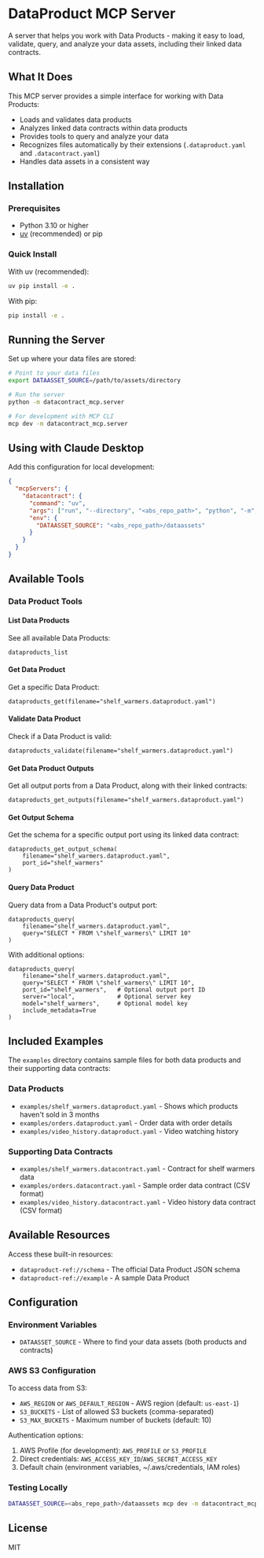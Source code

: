 # DataProduct MCP Server

A server that helps you work with Data Products - making it easy to load, validate, query, and analyze your data assets, including their linked data contracts.

## What It Does

This MCP server provides a simple interface for working with Data Products:

- Loads and validates data products
- Analyzes linked data contracts within data products
- Provides tools to query and analyze your data
- Recognizes files automatically by their extensions (`.dataproduct.yaml` and `.datacontract.yaml`)
- Handles data assets in a consistent way

## Installation

### Prerequisites

- Python 3.10 or higher
- [uv](https://astral.sh/uv) (recommended) or pip

### Quick Install

With uv (recommended):
```bash
uv pip install -e .
```

With pip:
```bash
pip install -e .
```

## Running the Server

Set up where your data files are stored:

```bash
# Point to your data files
export DATAASSET_SOURCE=/path/to/assets/directory

# Run the server
python -m datacontract_mcp.server

# For development with MCP CLI
mcp dev -m datacontract_mcp.server
```

## Using with Claude Desktop

Add this configuration for local development:

```json
{
  "mcpServers": {
    "datacontract": {
      "command": "uv",
      "args": ["run", "--directory", "<abs_repo_path>", "python", "-m", "datacontract_mcp.server"],
      "env": {
        "DATAASSET_SOURCE": "<abs_repo_path>/dataassets"
      }
    }
  }
}
```

## Available Tools

### Data Product Tools

#### List Data Products

See all available Data Products:

```
dataproducts_list
```

#### Get Data Product

Get a specific Data Product:

```
dataproducts_get(filename="shelf_warmers.dataproduct.yaml")
```

#### Validate Data Product

Check if a Data Product is valid:

```
dataproducts_validate(filename="shelf_warmers.dataproduct.yaml")
```

#### Get Data Product Outputs

Get all output ports from a Data Product, along with their linked contracts:

```
dataproducts_get_outputs(filename="shelf_warmers.dataproduct.yaml")
```

#### Get Output Schema

Get the schema for a specific output port using its linked data contract:

```
dataproducts_get_output_schema(
    filename="shelf_warmers.dataproduct.yaml",
    port_id="shelf_warmers"
)
```

#### Query Data Product

Query data from a Data Product's output port:

```
dataproducts_query(
    filename="shelf_warmers.dataproduct.yaml",
    query="SELECT * FROM \"shelf_warmers\" LIMIT 10"
)
```

With additional options:

```
dataproducts_query(
    filename="shelf_warmers.dataproduct.yaml", 
    query="SELECT * FROM \"shelf_warmers\" LIMIT 10",
    port_id="shelf_warmers",   # Optional output port ID
    server="local",            # Optional server key
    model="shelf_warmers",     # Optional model key
    include_metadata=True
)
```

## Included Examples

The `examples` directory contains sample files for both data products and their supporting data contracts:

### Data Products

- `examples/shelf_warmers.dataproduct.yaml` - Shows which products haven't sold in 3 months
- `examples/orders.dataproduct.yaml` - Order data with order details
- `examples/video_history.dataproduct.yaml` - Video watching history

### Supporting Data Contracts

- `examples/shelf_warmers.datacontract.yaml` - Contract for shelf warmers data
- `examples/orders.datacontract.yaml` - Sample order data contract (CSV format)
- `examples/video_history.datacontract.yaml` - Video history data contract (CSV format)

## Available Resources

Access these built-in resources:

- `dataproduct-ref://schema` - The official Data Product JSON schema
- `dataproduct-ref://example` - A sample Data Product

## Configuration

### Environment Variables

- `DATAASSET_SOURCE` - Where to find your data assets (both products and contracts)

### AWS S3 Configuration

To access data from S3:

- `AWS_REGION` or `AWS_DEFAULT_REGION` - AWS region (default: `us-east-1`)
- `S3_BUCKETS` - List of allowed S3 buckets (comma-separated)
- `S3_MAX_BUCKETS` - Maximum number of buckets (default: 10)

Authentication options:
1. AWS Profile (for development): `AWS_PROFILE` or `S3_PROFILE`
2. Direct credentials: `AWS_ACCESS_KEY_ID`/`AWS_SECRET_ACCESS_KEY`
3. Default chain (environment variables, ~/.aws/credentials, IAM roles)

### Testing Locally

```bash
DATAASSET_SOURCE=<abs_repo_path>/dataassets mcp dev -m datacontract_mcp.server
```

## License

MIT
